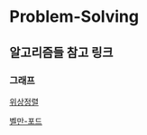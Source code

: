 # Problem-Solving
## 알고리즘들 참고 링크
### 그래프
[위상정렬](https://m.blog.naver.com/ndb796/221236874984)

[벨만-포드](https://velog.io/@kimdukbae/%EC%95%8C%EA%B3%A0%EB%A6%AC%EC%A6%98-%EB%B2%A8%EB%A7%8C-%ED%8F%AC%EB%93%9C-%EC%95%8C%EA%B3%A0%EB%A6%AC%EC%A6%98-Bellman-Ford-Algorithm)
